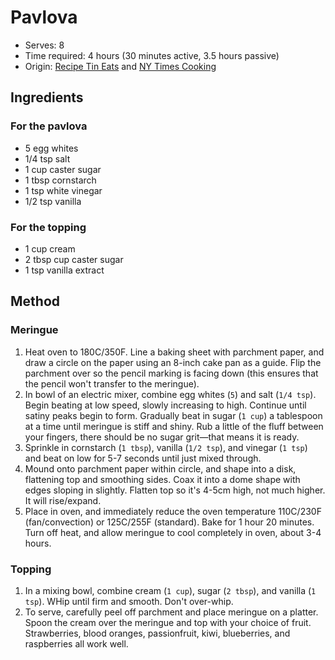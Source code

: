 # Pavlova
* Serves: 8
* Time required: 4 hours (30 minutes active, 3.5 hours passive)
* Origin: [Recipe Tin Eats](https://www.recipetineats.com/pavlova-recipe/) and [NY Times Cooking](https://cooking.nytimes.com/recipes/9641-strawberry-pavlova)

## Ingredients
### For the pavlova
* 5 egg whites
* 1/4 tsp salt
* 1 cup caster sugar
* 1 tbsp cornstarch
* 1 tsp white vinegar
* 1/2 tsp vanilla

### For the topping
* 1 cup cream
* 2 tbsp cup caster sugar
* 1 tsp vanilla extract

## Method
### Meringue
1. Heat oven to 180C/350F. Line a baking sheet with parchment paper, and draw a circle on the paper using an 8-inch cake pan as a guide. Flip the parchment over so the pencil marking is facing down (this ensures that the pencil won't transfer to the meringue).
1. In bowl of an electric mixer, combine egg whites (`5`) and salt (`1/4 tsp`). Begin beating at low speed, slowly increasing to high. Continue until satiny peaks begin to form. Gradually beat in sugar (`1 cup`) a tablespoon at a time until meringue is stiff and shiny. Rub a little of the fluff between your fingers, there should be no sugar grit—that means it is ready.
1. Sprinkle in cornstarch (`1 tbsp`), vanilla (`1/2 tsp`), and vinegar (`1 tsp`) and beat on low for 5-7 seconds until just mixed through.
1. Mound onto parchment paper within circle, and shape into a disk, flattening top and smoothing sides. Coax it into a dome shape with edges sloping in slightly. Flatten top so it's 4-5cm high, not much higher. It will rise/expand.
1. Place in oven, and immediately reduce the oven temperature 110C/230F (fan/convection) or 125C/255F (standard). Bake for 1 hour 20 minutes. Turn off heat, and allow meringue to cool completely in oven, about 3-4 hours.

### Topping
1. In a mixing bowl, combine cream (`1 cup`), sugar (`2 tbsp`), and vanilla (`1 tsp`). WHip until firm and smooth. Don't over-whip.
1. To serve, carefully peel off parchment and place meringue on a platter. Spoon the cream over the meringue and top with your choice of fruit. Strawberries, blood oranges, passionfruit, kiwi, blueberries, and raspberries all work well.
